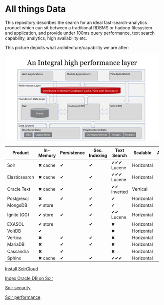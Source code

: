 # All things Data

This repository describes the search for an ideal fast-search-analytics product which can sit between a traditional RDBMS or hadoop filesystem and application, and provide under 100ms query performance, text search capability, analytics, high availability etc.

This picture depicts what architecture/capability we are after:

![Integral Layer](images/integral.PNG)

|Product|In-Memory|Persistence|Sec. Indexing|Text Search|Scalable|Availability|DR (CDCR)| Lang.|Release|
|-------|---------|-----------|-------------|-----------|--------|------------|---------|------|-------|
|Solr   | ✖ cache | ✔        | ✔           | ✔✔✔ Lucene| Horizontal  |  |  |  |  |    
|Elasticsearch| ✖ cache| ✔   | ✔           | ✔✔✔ Lucene| Horizontal |  |  |      |   |  
|Oracle Text | ✖ cache| ✔    | ✔           | ✔✔ Inverted| Vertical |  |  |       |  |  
|Postgresql| ✖    | ✔        | ✔           | ✔        | Horizontal|  |  |  |  |  
|MongoDB  | ✔ store|          | ✔          | ✔         | Horizontal |  |  |  |  |
|Ignite (GG)| ✔ store | ✔    | ✔           | ✔✔ Lucene | Horizontal |  |  |  |  | 
|EXASOL| ✔ store |            | ✔           | ✖        | Horizontal |  |  |  |  |  
|VoltDB| ✔       |            |             | ✖        | Horizontal |  |  |  |  |  
|Vertica|✖       | ✔         | ✔           | ✖        | Horizontal |  |  |  |  |  
|MariaDB|✖       | ✔         | ✔           | ✖        | Horizontal |  |  |  |  |  
|Cassandra|✖     | ✔         |             | ✖        | Horizontal |  |  |  |  |  
|Sphinx| ✖ cache | ✔         | ✔           | ✔✔✔     | Horizontal |  |  |  |  |  


 [Install SolrCloud](install-solr-cloud/README.md)
 
 [Index Oracle DB on Solr](index-oracle-db/README.md)
 
 [Solr security](security/README.md)
 
 [Solr performance](solr-performance/README.md)
